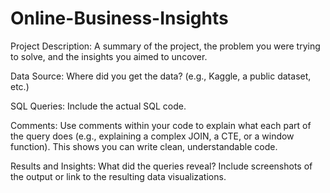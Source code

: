 # Online-Business-Insights

Project Description: A summary of the project, the problem you were trying to solve, and the insights you aimed to uncover.

Data Source: Where did you get the data? (e.g., Kaggle, a public dataset, etc.)

SQL Queries: Include the actual SQL code.

Comments: Use comments within your code to explain what each part of the query does (e.g., explaining a complex JOIN, a CTE, or a window function). This shows you can write clean, understandable code.

Results and Insights: What did the queries reveal? Include screenshots of the output or link to the resulting data visualizations.



